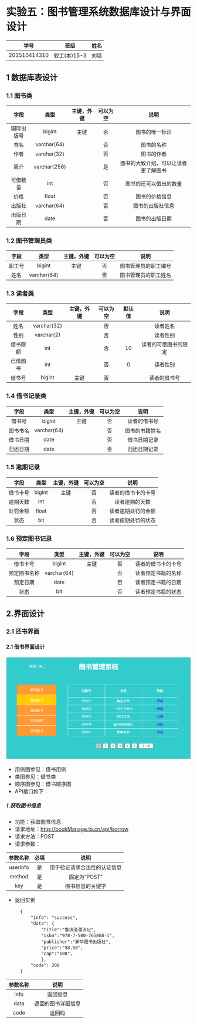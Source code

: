 # 实验五：图书管理系统数据库设计与界面设计
|        学号      |     班级    |    姓名    |
|:----------------:|:-----------:|:----------:|
|   201510414310   |    软工(本)15-3 |   刘墙  | 

## 1 数据库表设计
### 1.1 图书类
|字段|类型|主键，外键|可以为空|说明|
|:-:|:-:|:-:|:-:|:-:|
|国际出版号|bigint|主键|否|图书的唯一标识|
|书名|varchar(64)||否|图书的名称|
|作者|varchar(32)||否|图书的作者|
|简介|varchar(256)||是|图书的大致介绍，可以让读者更了解图书|
|可借数量|int||否|图书的还可以借出的数量|
|价格|float||否|图书的价格信息|
|出版社|varchar(64)||否|图书的出版社信息|
|出版日期|date||否|图书的出版日期|

### 1.2 图书管理员类
|字段|类型|主键，外键|可以为空|说明|
|:-:|:-:|:-:|:-:|:-:|
|职工号|bigint|主键|否|图书管理员的职工编号|
|姓名|varchar(64)||否|图书管理员的职工姓名|

### 1.3 读者类
|字段|类型|主键，外键|可以为空|默认值|说明|
|:-:|:-:|:-:|:-:|:-:|:-:|
|姓名|varchar(32)||否||读者姓名|
|性别|varchar(2)||否||读者性别|
|借书限额|int||否|10|读者的可借图书的限定|
|已借图书|int||否|0|读者性别|
|借书号|bigint|主键|否||读者的借书号|

### 1.4 借书记录类
|字段|类型|主键，外键|可以为空|说明|
|:-:|:-:|:-:|:-:|:-:|
|借书号|bigint|主键|否|读者的借书号|
|图书书名|varchar(64)||否|图书的书籍姓名|
|借书日期|date||否|借书日期记录|
|归还日期|date||否|归还日期记录|

### 1.5 逾期记录
|字段|类型|主键，外键|可以为空|说明|
|:-:|:-:|:-:|:-:|:-:|
|借书卡号|bigint|主键|否|读者的借书卡的卡号|
|逾期天数|int||否|读者逾期的天数|
|处罚金额|float||否|读者逾期处罚的金额|
|状态|bit||否|读者逾期处罚的状态|

### 1.6 预定图书记录
|字段|类型|主键，外键|可以为空|说明|
|:-:|:-:|:-:|:-:|:-:|
|借书卡号|bigint|主键|否|读者的借书卡的卡号|
|预定图书名称|varchar(64)||否|读者预定书籍的名称|
|预定日期|date||否|读者预定书籍的日期|
|状态|bit||否|读者预定书籍的状态|


## 2.界面设计

### 2.1 还书界面
#### 2.1 借书界面设计
![](borrow.png)
* 用例图参见：借书用例
* 类图参见：借书类
* 顺序图参见：借书顺序图
* API接口如下：

##### 1.获取图书信息
* 功能：获取图书信息
* 请求地址：http://bookManage.lq.cn/api/borrow
* 请求方法：POST
* 请求参数：

|        参数名称      |     必填    |    说明    |
|:----------------:|:-----------:|:----------:|
|   userInfo   |    是   |    用于验证请求合法性的认证信息  | 
|   method         |    是  |     固定为“POST” |
|   key      |    是|      图书信息的关键字|
* 返回实例

        {
            "info": "success",
            "data": {
                "title":"鲁滨逊漂流记",
                "isbn":"978-7-500-765868-1",
                "publisher":"新华图书出版社",
                "price":"58.50",
                "cap":"188",
				},
            "code": 200
        }
    
|  参数名称   |   说明   |
|:---:|:----:|
|  info   |  返回信息    |
|  data  |   返回的图书详细信息|
|  code |    返回码 |
